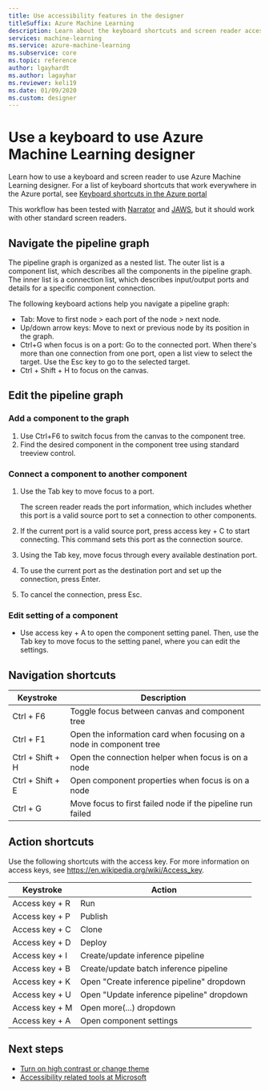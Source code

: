 ```yaml
---
title: Use accessibility features in the designer
titleSuffix: Azure Machine Learning
description: Learn about the keyboard shortcuts and screen reader accessibility features available in the designer.
services: machine-learning
ms.service: azure-machine-learning
ms.subservice: core
ms.topic: reference
author: lgayhardt
ms.author: lagayhar
ms.reviewer: keli19
ms.date: 01/09/2020
ms.custom: designer
---
```


# Use a keyboard to use Azure Machine Learning designer

Learn how to use a keyboard and screen reader to use Azure Machine Learning designer. For a list of keyboard shortcuts that work everywhere in the Azure portal, see [Keyboard shortcuts in the Azure portal](/azure/azure-portal/azure-portal-keyboard-shortcuts)

This workflow has been tested with [Narrator](https://support.microsoft.com/help/22798/windows-10-complete-guide-to-narrator) and [JAWS](https://www.freedomscientific.com/products/software/jaws/), but it should work with other standard screen readers.

## Navigate the pipeline graph

The pipeline graph is organized as a nested list. The outer list is a component list, which describes all the components in the pipeline graph. The inner list is a connection list, which describes input/output ports and details for a specific component connection. 

The following keyboard actions help you navigate a pipeline graph: 

- Tab: Move to first node > each port of the node > next node.
- Up/down arrow keys: Move to next or previous node by its position in the graph.
- Ctrl+G when focus is on a port: Go to the connected port. When there's more than one connection from one port, open a list view to select the target. Use the Esc key to go to the selected target.
- Ctrl + Shift + H to focus on the canvas.

## Edit the pipeline graph

### Add a component to the graph

1. Use Ctrl+F6 to switch focus from the canvas to the component tree.
1. Find the desired component in the component tree using standard treeview control.

### Connect a component to another component

1. Use the Tab key to move focus to a port. 
   
   The screen reader reads the port information, which includes whether this port is a valid source port to set a connection to other components.   

1. If the current port is a valid source port, press access key + C to start connecting. This command sets this port as the connection source. 
1. Using the Tab key, move focus through every available destination port.
1. To use the current port as the destination port and set up the connection, press Enter. 
1. To cancel the connection, press Esc. 

### Edit setting of a component

- Use access key + A to open the component setting panel. Then, use the Tab key to move focus to the setting panel, where you can edit the settings. 

## Navigation shortcuts

| Keystroke | Description |
|-|-|
| Ctrl + F6 | Toggle focus between canvas and component tree |
| Ctrl + F1   | Open the information card when focusing on a node in component tree |
| Ctrl + Shift + H | Open the connection helper when focus is on a node |
| Ctrl + Shift + E | Open component properties when focus is on a node |
| Ctrl + G | Move focus to first failed node if the pipeline run failed |

## Action shortcuts

Use the following shortcuts with the access key. For more information on access keys, see https://en.wikipedia.org/wiki/Access_key.

| Keystroke | Action |
|-|-|
| Access key + R | Run |
| Access key + P | Publish |
| Access key + C | Clone |
| Access key + D | Deploy |
| Access key + I | Create/update inference pipeline |
| Access key + B | Create/update batch inference pipeline |
| Access key + K | Open "Create inference pipeline" dropdown |
| Access key + U | Open "Update inference pipeline" dropdown |
| Access key + M | Open more(...) dropdown |
| Access key + A | Open component settings |

## Next steps

- [Turn on high contrast or change theme](/azure/azure-portal/set-preferences#choose-a-theme-or-enable-high-contrast)
- [Accessibility related tools at Microsoft](https://www.microsoft.com/accessibility)
